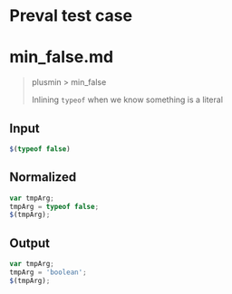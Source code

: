 # Preval test case

# min_false.md

> plusmin > min_false
>
> Inlining `typeof` when we know something is a literal

## Input

`````js filename=intro
$(typeof false)
`````

## Normalized

`````js filename=intro
var tmpArg;
tmpArg = typeof false;
$(tmpArg);
`````

## Output

`````js filename=intro
var tmpArg;
tmpArg = 'boolean';
$(tmpArg);
`````
